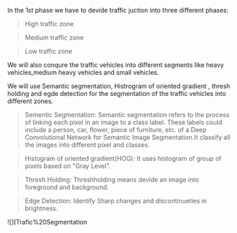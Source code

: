 In the 1st phase we have to devide traffic juction into three different phases:
> High traffic zone

> Medium traffic zone

> Low traffic zone 

We will also conqure the traffic vehicles into different segments like heavy vehicles,medium heavy vehicles and small vehicles. 

We will use Semantic segmentation, Histrogram of oriented gradient , thresh holding and egde detection for the segmentation of the traffic vehicles into different zones. 

>Sementic Segmentation: Semantic segmentation refers to the process of linking each pixel in an image to a class label. These labels could include a person, car, flower, piece of furniture, etc.  of a Deep Convolutional Network for Semantic Image Segmentation.It classify all the images into different pixel and classes. 

> Histogram of oriented gradient(HOG): It uses histogram of group of pixels based on "Gray Level". 

> Thresh Holding: Threshholding means devide an image into foreground and background. 

> Edge Detection: Identify Sharp changes and discontinueties in brightness. 

![](Trafic%20Segmentation

